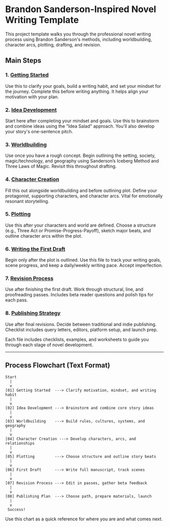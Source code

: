 # Brandon Sanderson-Inspired Novel Writing Template

This project template walks you through the professional novel writing process using Brandon Sanderson's methods, including worldbuilding, character arcs, plotting, drafting, and revision.

## Main Steps

### 1. [Getting Started](plan/00-Getting-Started.md)
Use this to clarify your goals, build a writing habit, and set your mindset for the journey. Complete this before writing anything. It helps align your motivation with your plan.

### 2. [Idea Development](plan/01-Idea-Development.md)
Start here after completing your mindset and goals. Use this to brainstorm and combine ideas using the "Idea Salad" approach. You'll also develop your story's one-sentence pitch.

### 3. [Worldbuilding](plan/02-Worldbuilding.md)
Use once you have a rough concept. Begin outlining the setting, society, magic/technology, and geography using Sanderson’s Iceberg Method and Three Laws of Magic. Revisit this throughout drafting.

### 4. [Character Creation](plan/03-Characters.md)
Fill this out alongside worldbuilding and before outlining plot. Define your protagonist, supporting characters, and character arcs. Vital for emotionally resonant storytelling.

### 5. [Plotting](plan/04-Plotting.md)
Use this after your characters and world are defined. Choose a structure (e.g., Three Act or Promise-Progress-Payoff), sketch major beats, and outline character arcs within the plot.

### 6. [Writing the First Draft](plan/05-First-Draft.md)
Begin only after the plot is outlined. Use this file to track your writing goals, scene progress, and keep a daily/weekly writing pace. Accept imperfection.

### 7. [Revision Process](plan/06-Revisions.md)
Use after finishing the first draft. Work through structural, line, and proofreading passes. Includes beta reader questions and polish tips for each pass.

### 8. [Publishing Strategy](plan/07-Publishing-Plan.md)
Use after final revisions. Decide between traditional and indie publishing. Checklist includes query letters, editors, platform setup, and launch prep.

Each file includes checklists, examples, and worksheets to guide you through each stage of novel development.

---

## Process Flowchart (Text Format)

```
Start
  |
  v
[01] Getting Started  ---> Clarify motivation, mindset, and writing habit
  |
  v
[02] Idea Development ---> Brainstorm and combine core story ideas
  |
  v
[03] Worldbuilding    ---> Build rules, cultures, systems, and geography
  |
  v
[04] Character Creation ---> Develop characters, arcs, and relationships
  |
  v
[05] Plotting         ---> Choose structure and outline story beats
  |
  v
[06] First Draft      ---> Write full manuscript, track scenes
  |
  v
[07] Revision Process ---> Edit in passes, gather beta feedback
  |
  v
[08] Publishing Plan  ---> Choose path, prepare materials, launch
  |
  v
 Success!
```

Use this chart as a quick reference for where you are and what comes next.
